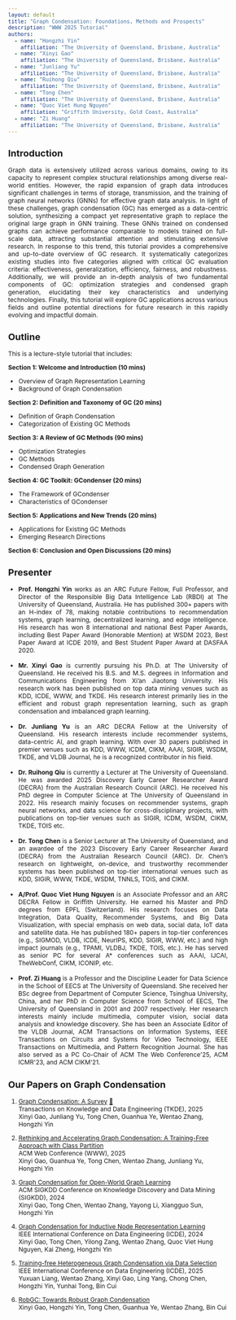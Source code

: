 ```yaml
---
layout: default
title: "Graph Condensation: Foundations, Methods and Prospects"
description: "WWW 2025 Tutorial"
authors:
  - name: "Hongzhi Yin"
    affiliation: "The University of Queensland, Brisbane, Australia"
  - name: "Xinyi Gao"
    affiliation: "The University of Queensland, Brisbane, Australia"
  - name: "Junliang Yu"
    affiliation: "The University of Queensland, Brisbane, Australia"
  - name: "Ruihong Qiu"
    affiliation: "The University of Queensland, Brisbane, Australia"
  - name: "Tong Chen"
    affiliation: "The University of Queensland, Brisbane, Australia"
  - name: "Quoc Viet Hung Nguyen"
    affiliation: "Griffith University, Gold Coast, Australia"
  - name: "Zi Huang"
    affiliation: "The University of Queensland, Brisbane, Australia"
---
```


<style>
  body {
    font-size: 12px; /* 根据需要调整字体大小 */
  }
</style>

## Introduction
<div style="text-align: justify;">
Graph data is extensively utilized across various domains, owing to its capacity to represent complex structural relationships among diverse real-world entities. However, the rapid expansion of graph data introduces significant challenges in terms of storage, transmission, and the training of graph neural networks (GNNs) for effective graph data analysis. In light of these challenges, graph condensation (GC) has emerged as a data-centric solution, synthesizing a compact yet representative graph to replace the original large graph in GNN training. These GNNs trained on condensed graphs can achieve performance comparable to models trained on full-scale data, attracting substantial attention and stimulating extensive research.
In response to this trend, this tutorial provides a comprehensive and up-to-date overview of GC research. It systematically categorizes existing studies into five categories aligned with critical GC evaluation criteria: effectiveness, generalization, efficiency, fairness, and robustness. Additionally, we will provide an in-depth analysis of two fundamental components of GC: optimization strategies and condensed graph generation, elucidating their key characteristics and underlying technologies. Finally, this tutorial will explore GC applications across various fields and outline potential directions for future research in this rapidly evolving and impactful domain.
</div>


## Outline

This is a lecture-style tutorial that includes:

**Section 1: Welcome and Introduction (10 mins)**
  - Overview of Graph Representation Learning
  - Background of Graph Condensation

**Section 2: Definition and Taxonomy of GC (20 mins)**
  - Definition of Graph Condensation
  - Categorization of Existing GC Methods

**Section 3: A Review of GC Methods (90 mins)**
  - Optimization Strategies
  - GC Methods
  - Condensed Graph Generation
    
**Section 4: GC Toolkit: GCondenser (20 mins)**
  - The Framework of GCondenser
  - Characteristics of GCondenser

**Section 5: Applications and New Trends (20 mins)**
  - Applications for Existing GC Methods
  - Emerging Research Directions
    
**Section 6: Conclusion and Open Discussions (20 mins)**



## Presenter

<div style="text-align: justify;">
<ul style="list-style-type: disc; padding-left: 20px;">

<li><strong>Prof. Hongzhi Yin</strong> works as an ARC Future Fellow, Full Professor, and Director of the Responsible Big Data Intelligence Lab (RBDI) at The University of Queensland, Australia. He has published 300+ papers with an H-index of 78, making notable contributions to recommendation systems, graph learning, decentralized learning, and edge intelligence. His research has won 8 international and national Best Paper Awards, including Best Paper Award (Honorable Mention) at WSDM 2023, Best Paper Award at ICDE 2019, and Best Student Paper Award at DASFAA 2020.</li>

<br>
<li><strong>Mr. Xinyi Gao</strong> is currently pursuing his Ph.D. at The University of Queensland. He received his B.S. and M.S. degrees in Information and Communications Engineering from Xi’an Jiaotong University. His research work has been published on top data mining venues such as KDD, ICDE, WWW, and TKDE. His research interest primarily lies in the efficient and robust graph representation learning, such as graph condensation and imbalanced graph learning.</li>
<br>
<li><strong>Dr. Junliang Yu</strong> is an ARC DECRA Fellow at the University of Queensland. His research interests include recommender systems, data-centric AI, and graph learning. With over 30 papers published in premier venues such as KDD, WWW, ICDM, CIKM, AAAI, SIGIR, WSDM, TKDE, and VLDB Journal, he is a recognized contributor in his field.</li>

<br>
<li><strong>Dr. Ruihong Qiu</strong> is currently a Lecturer at The University of Queensland. He was awarded 2025 Discovery Early Career Researcher Award (DECRA) from the Australian Research Council (ARC). He received his PhD degree in Computer Science at The University of Queensland in 2022. His research mainly focuses on recommender systems, graph neural networks, and data science for cross-disciplinary projects, with publications on top-tier venues such as SIGIR, ICDM, WSDM, CIKM, TKDE, TOIS etc.</li>

<br>
<li><strong>Dr. Tong Chen</strong> is a Senior Lecturer at The University of Queensland, and an awardee of the 2023 Discovery Early Career Researcher Award (DECRA) from the Australian Research Council (ARC). Dr. Chen’s research on lightweight, on-device, and trustworthy recommender systems has been published on top-tier international venues such as KDD, SIGIR, WWW, TKDE, WSDM, TNNLS, TOIS, and CIKM. </li>

<br>
<li><strong>A/Prof. Quoc Viet Hung Nguyen</strong> is an Associate Professor and an ARC DECRA Fellow in Griffith University. He earned his Master and PhD degrees from EPFL (Switzerland). His research focuses on Data Integration, Data Quality, Recommender Systems, and Big Data Visualization, with special emphasis on web data, social data, IoT data and satellite data. He has published 180+ papers in top-tier conferences (e.g., SIGMOD, VLDB, ICDE, NeurIPS, KDD, SIGIR, WWW, etc.) and high impact journals (e.g., TPAMI, VLDBJ, TKDE, TOIS, etc.). He has served as senior PC for several A* conferences such as AAAI, IJCAI, TheWebConf, CIKM, ICONIP, etc.</li>

<br>
<li><strong>Prof. Zi Huang</strong> is a Professor and the Discipline Leader for Data Science in the School of EECS at The University of Queensland. She received her BSc degree from Department of Computer Science, Tsinghua University, China, and her PhD in Computer Science from School of EECS, The University of Queensland in 2001 and 2007 respectively. Her research interests mainly include multimedia, computer vision, social data analysis and knowledge discovery. She has been an Associate Editor of the VLDB Journal, ACM Transactions on Information Systems, IEEE Transactions on Circuits and Systems for Video Technology, IEEE Transactions on Multimedia, and Pattern Recognition Journal. She has also served as a PC Co-Chair of ACM The Web Conference'25, ACM ICMR'23, and ACM CIKM'21.</li>

</ul>
</div>


## Our Papers on Graph Condensation
1. [Graph Condensation: A Survey](https://arxiv.org/abs/2401.11720v2) [📖](https://github.com/XYGaoG/Graph-Condensation-Papers)  
Transactions on Knowledge and Data Engineering (TKDE), 2025  
Xinyi Gao, Junliang Yu, Tong Chen, Guanhua Ye, Wentao Zhang, Hongzhi Yin  

1. [Rethinking and Accelerating Graph Condensation: A Training-Free Approach with Class Partition](https://arxiv.org/abs/2405.13707)  
ACM Web Conference (WWW), 2025  
Xinyi Gao, Guanhua Ye, Tong Chen, Wentao Zhang, Junliang Yu, Hongzhi Yin  

1. [Graph Condensation for Open-World Graph Learning](https://arxiv.org/abs/2405.17003)  
ACM SIGKDD Conference on Knowledge Discovery and Data Mining (SIGKDD), 2024  
Xinyi Gao, Tong Chen, Wentao Zhang, Yayong Li, Xiangguo Sun, Hongzhi Yin

1. [Graph Condensation for Inductive Node Representation Learning](https://arxiv.org/abs/2307.15967)  
IEEE International Conference on Data Engineering (ICDE), 2024  
Xinyi Gao, Tong Chen, Yilong Zang, Wentao Zhang, Quoc Viet Hung Nguyen, Kai Zheng, Hongzhi Yin

1. [Training-free Heterogeneous Graph Condensation via Data Selection](https://arxiv.org/abs/2412.16250)  
IEEE International Conference on Data Engineering (ICDE), 2025  
Yuxuan Liang, Wentao Zhang, Xinyi Gao, Ling Yang, Chong Chen, Hongzhi Yin, Yunhai Tong, Bin Cui

1. [RobGC: Towards Robust Graph Condensation](https://arxiv.org/abs/2406.13200)  
Xinyi Gao, Hongzhi Yin, Tong Chen, Guanhua Ye, Wentao Zhang, Bin Cui



